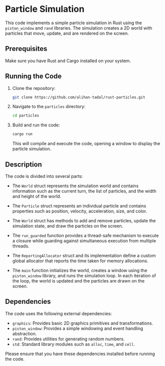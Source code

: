 # Particle Simulation

This code implements a simple particle simulation in Rust using the `piston_window` and `rand` libraries. The simulation creates a 2D world with particles that move, update, and are rendered on the screen.

## Prerequisites

Make sure you have Rust and Cargo installed on your system.

## Running the Code

1. Clone the repository:

   ```bash
   git clone https://github.com/alihan-tadal/rust-particles.git
   ```

2. Navigate to the `particles` directory:

   ```bash
   cd particles
   ```

3. Build and run the code:

   ```bash
   cargo run
   ```

   This will compile and execute the code, opening a window to display the particle simulation.

## Description

The code is divided into several parts:

- The `World` struct represents the simulation world and contains information such as the current turn, the list of particles, and the width and height of the world.

- The `Particle` struct represents an individual particle and contains properties such as position, velocity, acceleration, size, and color.

- The `World` struct has methods to add and remove particles, update the simulation state, and draw the particles on the screen.

- The `run_guarded` function provides a thread-safe mechanism to execute a closure while guarding against simultaneous execution from multiple threads.

- The `ReportingAllocator` struct and its implementation define a custom global allocator that reports the time taken for memory allocations.

- The `main` function initializes the world, creates a window using the `piston_window` library, and runs the simulation loop. In each iteration of the loop, the world is updated and the particles are drawn on the screen.

## Dependencies

The code uses the following external dependencies:

- `graphics`: Provides basic 2D graphics primitives and transformations.
- `piston_window`: Provides a simple windowing and event handling abstraction.
- `rand`: Provides utilities for generating random numbers.
- `std`: Standard library modules such as `alloc`, `time`, and `cell`.

Please ensure that you have these dependencies installed before running the code.
